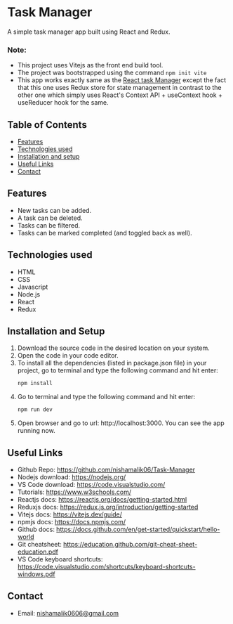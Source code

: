 # Task Manager
A simple task manager app built using React and Redux. 

### Note:
- This project uses Vitejs as the front end build tool.
- The project was bootstrapped using the command `npm init vite`
- This app works exactly same as the [React task Manager](https://github.com/aayush301/React-task-manager/) except the fact that this one uses Redux store for state management in contrast to the other one which simply uses React's Context API + useContext hook + useReducer hook for the same.

## Table of Contents
* [Features](#features)
* [Technologies used](#technologies-used)
* [Installation and setup](#installation-and-setup)
* [Useful Links](#useful-links)
* [Contact](#contact)


## Features
- New tasks can be added.
- A task can be deleted.
- Tasks can be filtered.
- Tasks can be marked completed (and toggled back as well).

## Technologies used
- HTML
- CSS
- Javascript
- Node.js
- React
- Redux

## Installation and Setup
1. Download the source code in the desired location on your system.
2. Open the code in your code editor.
3. To install all the dependencies (listed in package.json file) in your project, go to terminal and type the following command and hit enter:
	```sh
	npm install
	```
4. Go to terminal and type the following command and hit enter:
	```sh
	npm run dev
	```
5. Open browser and go to url: http://localhost:3000. You can see the app running now.

## Useful Links
- Github Repo: https://github.com/nishamalik06/Task-Manager
- Nodejs download: https://nodejs.org/
- VS Code download: https://code.visualstudio.com/
- Tutorials: https://www.w3schools.com/
- Reactjs docs: https://reactjs.org/docs/getting-started.html
- Reduxjs docs: https://redux.js.org/introduction/getting-started
- Vitejs docs: https://vitejs.dev/guide/
- npmjs docs: https://docs.npmjs.com/
- Github docs: https://docs.github.com/en/get-started/quickstart/hello-world
- Git cheatsheet: https://education.github.com/git-cheat-sheet-education.pdf
- VS Code keyboard shortcuts: https://code.visualstudio.com/shortcuts/keyboard-shortcuts-windows.pdf

## Contact
- Email: nishamalik0606@gmail.com
